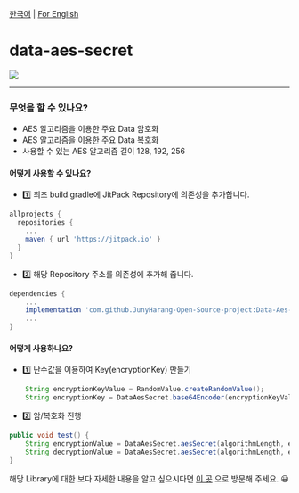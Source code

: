 [한국어](https://github.com/JunyHarang-Open-Source-project/Data-Aes-Secret/blob/master/README.md) | [For English](https://github.com/JunyHarang-Open-Source-project/Data-Aes-Secret/blob/master/README.en.md)

# data-aes-secret
[![](https://jitpack.io/v/JunyHarang-Open-Source-project/Data-Aes-Secret.svg)](https://jitpack.io/#JunyHarang-Open-Source-project/Data-Aes-Secret)
- - -

### 무엇을 할 수 있나요?
* AES 알고리즘을 이용한 주요 Data 암호화
* AES 알고리즘을 이용한 주요 Data 복호화
* 사용할 수 있는 AES 알고리즘 길이 128, 192, 256


#### 어떻게 사용할 수 있나요?
* 1️⃣ 최초 build.gradle에 JitPack Repository에 의존성을 추가합니다.
```groovy
allprojects {
  repositories {
    ...
    maven { url 'https://jitpack.io' }
  }
}
```

* 2️⃣ 해당 Repository 주소를 의존성에 추가해 줍니다.
```groovy
dependencies {
    ...
    implementation 'com.github.JunyHarang-Open-Source-project:Data-Aes-Secret:1.1.0b'
    ...
}
```

#### 어떻게 사용하나요?
* 1️⃣ 난수값을 이용하여 Key(encryptionKey) 만들기
```java
    String encryptionKeyValue = RandomValue.createRandomValue();
    String encryptionKey = DataAesSecret.base64Encoder(encryptionKeyValue);
```

* 2️⃣ 암/복호화 진행
```java
public void test() {
    String encryptionValue = DataAesSecret.aesSecret(algorithmLength, encryptionKey, plainText, 1);
    String decryptionValue = DataAesSecret.aesSecret(algorithmLength, encryptionKey, encryptionContent, 2);
}
```

해당 Library에 대한 보다 자세한 내용을 알고 싶으시다면 [이 곳](https://junyharang.tistory.com/364)
으로 방문해 주세요. 😀